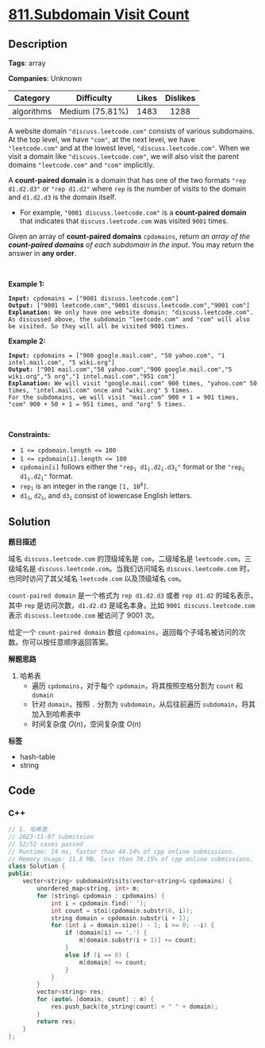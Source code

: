 # [811.Subdomain Visit Count](https://leetcode.com/problems/subdomain-visit-count/description/)

## Description

**Tags**: array

**Companies**: Unknown

|  Category  |   Difficulty    | Likes | Dislikes |
| :--------: | :-------------: | :---: | :------: |
| algorithms | Medium (75.81%) | 1483  |   1288   |

<p>A website domain <code>&quot;discuss.leetcode.com&quot;</code> consists of various subdomains. At the top level, we have <code>&quot;com&quot;</code>, at the next level, we have <code>&quot;leetcode.com&quot;</code>&nbsp;and at the lowest level, <code>&quot;discuss.leetcode.com&quot;</code>. When we visit a domain like <code>&quot;discuss.leetcode.com&quot;</code>, we will also visit the parent domains <code>&quot;leetcode.com&quot;</code> and <code>&quot;com&quot;</code> implicitly.</p>
<p>A <strong>count-paired domain</strong> is a domain that has one of the two formats <code>&quot;rep d1.d2.d3&quot;</code> or <code>&quot;rep d1.d2&quot;</code> where <code>rep</code> is the number of visits to the domain and <code>d1.d2.d3</code> is the domain itself.</p>
<ul>
  <li>For example, <code>&quot;9001 discuss.leetcode.com&quot;</code> is a <strong>count-paired domain</strong> that indicates that <code>discuss.leetcode.com</code> was visited <code>9001</code> times.</li>
</ul>
<p>Given an array of <strong>count-paired domains</strong> <code>cpdomains</code>, return <em>an array of the <strong>count-paired domains</strong> of each subdomain in the input</em>. You may return the answer in <strong>any order</strong>.</p>
<p>&nbsp;</p>
<p><strong class="example">Example 1:</strong></p>
<pre><code><strong>Input:</strong> cpdomains = [&quot;9001 discuss.leetcode.com&quot;]
<strong>Output:</strong> [&quot;9001 leetcode.com&quot;,&quot;9001 discuss.leetcode.com&quot;,&quot;9001 com&quot;]
<strong>Explanation:</strong> We only have one website domain: &quot;discuss.leetcode.com&quot;.
As discussed above, the subdomain &quot;leetcode.com&quot; and &quot;com&quot; will also be visited. So they will all be visited 9001 times.</code></pre>
<p><strong class="example">Example 2:</strong></p>
<pre><code><strong>Input:</strong> cpdomains = [&quot;900 google.mail.com&quot;, &quot;50 yahoo.com&quot;, &quot;1 intel.mail.com&quot;, &quot;5 wiki.org&quot;]
<strong>Output:</strong> [&quot;901 mail.com&quot;,&quot;50 yahoo.com&quot;,&quot;900 google.mail.com&quot;,&quot;5 wiki.org&quot;,&quot;5 org&quot;,&quot;1 intel.mail.com&quot;,&quot;951 com&quot;]
<strong>Explanation:</strong> We will visit &quot;google.mail.com&quot; 900 times, &quot;yahoo.com&quot; 50 times, &quot;intel.mail.com&quot; once and &quot;wiki.org&quot; 5 times.
For the subdomains, we will visit &quot;mail.com&quot; 900 + 1 = 901 times, &quot;com&quot; 900 + 50 + 1 = 951 times, and &quot;org&quot; 5 times.</code></pre>
<p>&nbsp;</p>
<p><strong>Constraints:</strong></p>
<ul>
  <li><code>1 &lt;= cpdomain.length &lt;= 100</code></li>
  <li><code>1 &lt;= cpdomain[i].length &lt;= 100</code></li>
  <li><code>cpdomain[i]</code> follows either the <code>&quot;rep<sub>i</sub> d1<sub>i</sub>.d2<sub>i</sub>.d3<sub>i</sub>&quot;</code> format or the <code>&quot;rep<sub>i</sub> d1<sub>i</sub>.d2<sub>i</sub>&quot;</code> format.</li>
  <li><code>rep<sub>i</sub></code> is an integer in the range <code>[1, 10<sup>4</sup>]</code>.</li>
  <li><code>d1<sub>i</sub></code>, <code>d2<sub>i</sub></code>, and <code>d3<sub>i</sub></code> consist of lowercase English letters.</li>
</ul>

## Solution

**题目描述**

域名 `discuss.leetcode.com` 的顶级域名是 `com`，二级域名是 `leetcode.com`，三级域名是 `discuss.leetcode.com`。当我们访问域名 `discuss.leetcode.com` 时，也同时访问了其父域名 `leetcode.com` 以及顶级域名 `com`。

`count-paired domain` 是一个格式为 `rep d1.d2.d3` 或者 `rep d1.d2` 的域名表示，其中 `rep` 是访问次数，`d1.d2.d3` 是域名本身。比如 `9001 discuss.leetcode.com` 表示 `discuss.leetcode.com` 被访问了 9001 次。

给定一个 `count-paired domain` 数组 `cpdomains`，返回每个子域名被访问的次数。你可以按任意顺序返回答案。

**解题思路**

1. 哈希表
   - 遍历 `cpdomains`，对于每个 `cpdomain`，将其按照空格分割为 `count` 和 `domain`
   - 针对 `domain`，按照 `.` 分割为 `subdomain`，从后往前遍历 `subdomain`，将其加入到哈希表中
   - 时间复杂度 $O(n)$，空间复杂度 $O(n)$

**标签**

- hash-table
- string

<!-- code start -->
## Code

### C++

```cpp
// 1. 哈希表
// 2023-11-07 submission
// 52/52 cases passed
// Runtime: 14 ms, faster than 44.14% of cpp online submissions.
// Memory Usage: 11.8 MB, less than 70.15% of cpp online submissions.
class Solution {
public:
    vector<string> subdomainVisits(vector<string>& cpdomains) {
        unordered_map<string, int> m;
        for (string& cpdomain : cpdomains) {
            int i = cpdomain.find(' ');
            int count = stoi(cpdomain.substr(0, i));
            string domain = cpdomain.substr(i + 1);
            for (int i = domain.size() - 1; i >= 0; --i) {
                if (domain[i] == '.') {
                    m[domain.substr(i + 1)] += count;
                }
                else if (i == 0) {
                    m[domain] += count;
                }
            }
        }
        vector<string> res;
        for (auto& [domain, count] : m) {
            res.push_back(to_string(count) + " " + domain);
        }
        return res;
    }
};
```

<!-- code end -->
